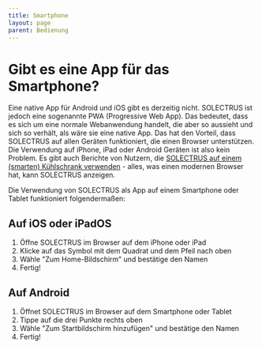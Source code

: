 ```yaml
---
title: Smartphone
layout: page
parent: Bedienung
---
```


# Gibt es eine App für das Smartphone?

Eine native App für Android und iOS gibt es derzeitig nicht. SOLECTRUS ist jedoch eine sogenannte PWA (Progressive Web App). Das bedeutet, dass es sich um eine normale Webanwendung handelt, die aber so aussieht und sich so verhält, als wäre sie eine native App. Das hat den Vorteil, dass SOLECTRUS auf allen Geräten funktioniert, die einen Browser unterstützen. Die Verwendung auf iPhone, iPad oder Android Geräten ist also kein Problem. Es gibt auch Berichte von Nutzern, die [SOLECTRUS auf einem (smarten) Kühlschrank verwenden](https://github.com/solectrus/solectrus/issues/2511#issuecomment-2052028943) - alles, was einen modernen Browser hat, kann SOLECTRUS anzeigen.

Die Verwendung von SOLECTRUS als App auf einem Smartphone oder Tablet funktioniert folgendermaßen:

## Auf iOS oder iPadOS

1. Öffne SOLECTRUS im Browser auf dem iPhone oder iPad
2. Klicke auf das Symbol mit dem Quadrat und dem Pfeil nach oben
3. Wähle "Zum Home-Bildschirm" und bestätige den Namen
4. Fertig!

## Auf Android

1. Öffnet SOLECTRUS im Browser auf dem Smartphone oder Tablet
2. Tippe auf die drei Punkte rechts oben
3. Wähle "Zum Startbildschirm hinzufügen" und bestätige den Namen
4. Fertig!
